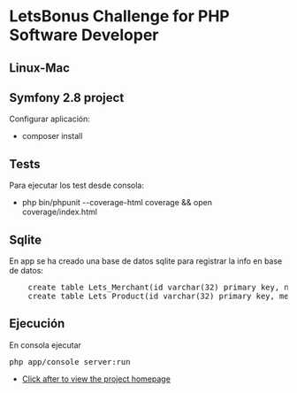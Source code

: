 # LetsBonus Challenge for PHP Software Developer

## Linux-Mac

## Symfony 2.8 project
Configurar aplicación:
- composer install

## Tests
Para ejecutar los test desde consola:
- php bin/phpunit --coverage-html coverage && open coverage/index.html


## Sqlite
En app se ha creado una base de datos sqlite para registrar la info en base de datos:
<pre>
    create table Lets_Merchant(id varchar(32) primary key, name varchar(70), address varchar(70));
    create table Lets_Product(id varchar(32) primary key, merchant_id varchar(32), title varchar(70), description varchar(255), price double, init_date datetime, expiry_date datetime, FOREIGN KEY(merchant_id) REFERENCES Lets_Merchant(id));
</pre>

## Ejecución
En consola ejecutar
<pre>
php app/console server:run
</pre>

* [Click after to view the project homepage](http://127.0.0.1:8000)